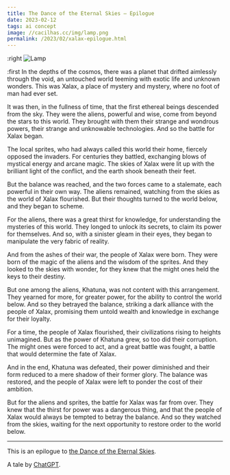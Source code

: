 ```yaml
---
title: The Dance of the Eternal Skies – Epilogue
date: 2023-02-12
tags: ai concept
image: //cacilhas.cc/img/lamp.png
permalink: /2023/02/xalax-epilogue.html
---
```

[image]: {{{image}}}
[ChatGPT]: https://chat.openai.com/chat/
[The Dance of the Eternal Skies]: /2023/02/xalax.html

:right ![Lamp][image]

:first In the depths of the cosmos, there was a planet that drifted aimlessly
through the void, an untouched world teeming with exotic life and unknown
wonders. This was Xalax, a place of mystery and mystery, where no foot of man
had ever set.

It was then, in the fullness of time, that the first ethereal beings descended
from the sky. They were the aliens, powerful and wise, come from beyond the
stars to this world. They brought with them their strange and wondrous powers,
their strange and unknowable technologies. And so the battle for Xalax began.

The local sprites, who had always called this world their home, fiercely opposed
the invaders. For centuries they battled, exchanging blows of mystical energy
and arcane magic. The skies of Xalax were lit up with the brilliant light of the
conflict, and the earth shook beneath their feet.

But the balance was reached, and the two forces came to a stalemate, each
powerful in their own way. The aliens remained, watching from the skies as the
world of Xalax flourished. But their thoughts turned to the world below, and
they began to scheme.

For the aliens, there was a great thirst for knowledge, for understanding the
mysteries of this world. They longed to unlock its secrets, to claim its power
for themselves. And so, with a sinister gleam in their eyes, they began to
manipulate the very fabric of reality.

And from the ashes of their war, the people of Xalax were born. They were born
of the magic of the aliens and the wisdom of the sprites. And they looked to the
skies with wonder, for they knew that the might ones held the keys to their
destiny.

But one among the aliens, Khatuna, was not content with this arrangement. They
yearned for more, for greater power, for the ability to control the world below.
And so they betrayed the balance, striking a dark alliance with the people of
Xalax, promising them untold wealth and knowledge in exchange for their loyalty.

For a time, the people of Xalax flourished, their civilizations rising to
heights unimagined. But as the power of Khatuna grew, so too did their
corruption. The might ones were forced to act, and a great battle was fought, a
battle that would determine the fate of Xalax.

And in the end, Khatuna was defeated, their power diminished and their form
reduced to a mere shadow of their former glory. The balance was restored, and
the people of Xalax were left to ponder the cost of their ambition.

But for the aliens and sprites, the battle for Xalax was far from over. They
knew that the thirst for power was a dangerous thing, and that the people of
Xalax would always be tempted to betray the balance. And so they watched from
the skies, waiting for the next opportunity to restore order to the world below.

-----

This is an epilogue to [the Dance of the Eternal Skies][].

A tale by [ChatGPT][].
